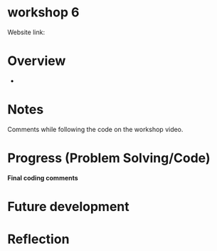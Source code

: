 # workshop 6
 Website link:


# Overview
- 

  
# Notes

Comments while following the code on the workshop video. 



# Progress (Problem Solving/Code)







**Final coding comments**


# Future development 

# Reflection

